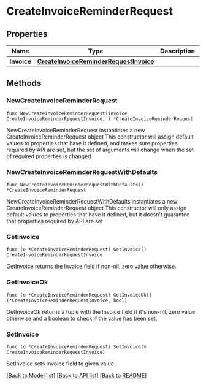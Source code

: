 # CreateInvoiceReminderRequest

## Properties

Name | Type | Description | Notes
------------ | ------------- | ------------- | -------------
**Invoice** | [**CreateInvoiceReminderRequestInvoice**](CreateInvoiceReminderRequestInvoice.md) |  | 

## Methods

### NewCreateInvoiceReminderRequest

`func NewCreateInvoiceReminderRequest(invoice CreateInvoiceReminderRequestInvoice, ) *CreateInvoiceReminderRequest`

NewCreateInvoiceReminderRequest instantiates a new CreateInvoiceReminderRequest object
This constructor will assign default values to properties that have it defined,
and makes sure properties required by API are set, but the set of arguments
will change when the set of required properties is changed

### NewCreateInvoiceReminderRequestWithDefaults

`func NewCreateInvoiceReminderRequestWithDefaults() *CreateInvoiceReminderRequest`

NewCreateInvoiceReminderRequestWithDefaults instantiates a new CreateInvoiceReminderRequest object
This constructor will only assign default values to properties that have it defined,
but it doesn't guarantee that properties required by API are set

### GetInvoice

`func (o *CreateInvoiceReminderRequest) GetInvoice() CreateInvoiceReminderRequestInvoice`

GetInvoice returns the Invoice field if non-nil, zero value otherwise.

### GetInvoiceOk

`func (o *CreateInvoiceReminderRequest) GetInvoiceOk() (*CreateInvoiceReminderRequestInvoice, bool)`

GetInvoiceOk returns a tuple with the Invoice field if it's non-nil, zero value otherwise
and a boolean to check if the value has been set.

### SetInvoice

`func (o *CreateInvoiceReminderRequest) SetInvoice(v CreateInvoiceReminderRequestInvoice)`

SetInvoice sets Invoice field to given value.



[[Back to Model list]](../README.md#documentation-for-models) [[Back to API list]](../README.md#documentation-for-api-endpoints) [[Back to README]](../README.md)


